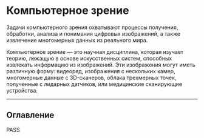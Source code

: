 # Компьютерное зрение

Задачи компьютерного зрения охватывают процессы получения, обработки, анализа и понимания цифровых изображений, а также извлечение многомерных данных из реального мира. 

Компьютерное зрение — это научная дисциплина, которая изучает теорию, лежащую в основе искусственных систем, способных извлекать информацию из изображений. Эти изображения могут иметь различную форму: видеоряд, изображения с нескольких камер, многомерные данные с 3D-сканеров, облака трехмерных точек, полученные с лидарных датчиков, или медицинские сканирующие устройства.

---

## Оглавление

PASS